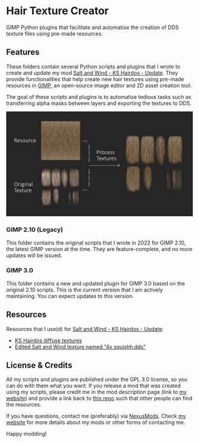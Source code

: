 # Hair Texture Creator

GIMP Python plugins that facilitate and automatise the creation of DDS texture files using pre-made resources.

## Features

These folders contain several Python scripts and plugins that I wrote to create and update my mod [Salt and Wind - KS Hairdos - Update](https://www.nexusmods.com/skyrimspecialedition/mods/64707). They provide functionalities that help create new hair textures using pre-made resources in [GIMP](https://www.gimp.org/), an open-source image editor and 2D asset creation tool.

The goal of these scripts and plugins is to automatise tedious tasks such as transferring alpha masks between layers and exporting the textures to DDS.

![Feature](assets/explanation-feature.png)

### GIMP 2.10 (Legacy)

This folder contains the original scripts that I wrote in 2022 for GIMP 2.10, the latest GIMP version at the time. They are feature-complete, and no more updates will be issued.

### GIMP 3.0

This folder contains a new and updated plugin for GIMP 3.0 based on the original 2.10 scripts. This is the current version that I am actively maintaining. You can expect updates to this version.

## Resources

Resources that I use(d) for [Salt and Wind - KS Hairdos - Update](https://www.nexusmods.com/skyrimspecialedition/mods/64707):

- [KS Hairdos diffuse textures](https://www.nexusmods.com/skyrimspecialedition/mods/6817)
- [Edited Salt and Wind texture named "4x squishh.dds"](https://www.nexusmods.com/skyrimspecialedition/mods/45147?tab=files)

## License & Credits

All my scripts and plugins are published under the GPL 3.0 license, so you can do with them what you want. If you release a mod that was created using my scripts, please credit me in the mod description page (link to [my website](https://dovaya.github.io)) and provide a link back to [this repo](https://github.com/dovaya/hair-texture-creator) such that other people can find the resources.

If you have questions, contact me (preferably) via [NexusMods](https://next.nexusmods.com/profile/dovaya). Check [my website](https://dovaya.github.io) for more details about my mods or other forms of contacting me.

Happy modding!
